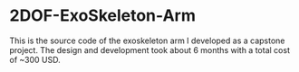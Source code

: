 # 2DOF-ExoSkeleton-Arm
This is the source code of the exoskeleton arm I developed as a capstone project.
The design and development took about 6 months with a total cost of ~300 USD. 
